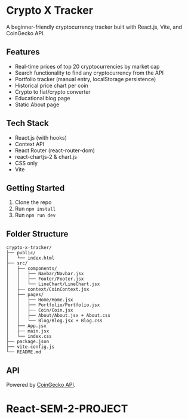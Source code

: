 # Crypto X Tracker

A beginner-friendly cryptocurrency tracker built with React.js, Vite, and CoinGecko API.

## Features
- Real-time prices of top 20 cryptocurrencies by market cap
- Search functionality to find any cryptocurrency from the API
- Portfolio tracker (manual entry, localStorage persistence)
- Historical price chart per coin
- Crypto to fiat/crypto converter
- Educational blog page
- Static About page

## Tech Stack
- React.js (with hooks)
- Context API
- React Router (react-router-dom)
- react-chartjs-2 & chart.js
- CSS only
- Vite

## Getting Started
1. Clone the repo
2. Run `npm install`
3. Run `npm run dev`

## Folder Structure
```
crypto-x-tracker/
├── public/
│   └── index.html
├── src/
│   ├── components/
│   │   ├── Navbar/Navbar.jsx
│   │   ├── Footer/Footer.jsx
│   │   └── LineChart/LineChart.jsx
│   ├── context/CoinContext.jsx
│   ├── pages/
│   │   ├── Home/Home.jsx
│   │   ├── Portfolio/Portfolio.jsx
│   │   ├── Coin/Coin.jsx
│   │   ├── About/About.jsx + About.css
│   │   └── Blog/Blog.jsx + Blog.css
│   ├── App.jsx
│   ├── main.jsx
│   └── index.css
├── package.json
├── vite.config.js
└── README.md
```

## API
Powered by [CoinGecko API](https://www.coingecko.com/en/api).
# React-SEM-2-PROJECT
